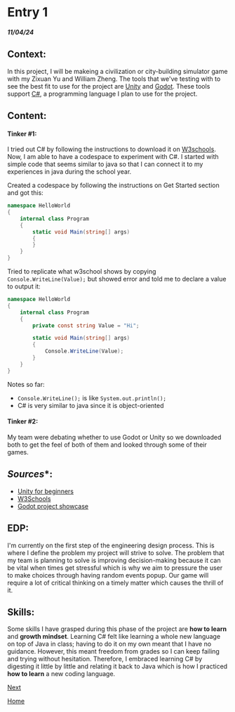 # Entry 1
##### 11/04/24

## **Context**:
In this project, I will be makeing a civilization or city-building simulator game with my Zixuan Yu and William Zheng. The tools that we've testing with to see the best fit to use for the project are [Unity](https://unity.com/) and [Godot](https://godotengine.org/). These tools support [C#](https://www.w3schools.com/cs/index.php), a programming language I plan to use for the project.             

## **Content**:

#### **Tinker #1**:

I tried out C# by following the instructions to download it on [W3schools](https://www.w3schools.com/cs/index.php). Now, I am able to have a codespace to experiment with C#. I started with simple code that seems similar to java so that I can connect it to my experiences in java during the school year.


Created a codespace by following the instructions on Get Started section and got this:
```C#
namespace HelloWorld
{
    internal class Program
    {
        static void Main(string[] args)
        {
        }
    }
}
```
Tried to replicate what w3school shows by copying `Console.WriteLine(Value);` but showed error and told me to declare a value to output it:
```C#
namespace HelloWorld
{
    internal class Program
    {
        private const string Value = "Hi";

        static void Main(string[] args)
        {
            Console.WriteLine(Value);
        }
    }
}
```
Notes so far:
* `Console.WriteLine();` is like `System.out.println();`
* C# is very similar to java since it is object-oriented

#### **Tinker #2**:
My team were debating whether to use Godot or Unity so we downloaded both to get the feel of both of them and looked through some of their games.


## *Sources**:

* [Unity for beginners](https://www.youtube.com/watch?v=XtQMytORBmM)
* [W3Schools](https://www.w3schools.com/cs/index.php)
* [Godot project showcase](https://godotengine.org/showcase/)

## **EDP**:

I'm currently on the first step of the engineering design process. This is where I define the problem my project will strive to solve. The problem that my team is planning to solve is improving decision-making because it can be vital when times get stressful which is why we aim to pressure the user to make choices through having random events popup. Our game will require a lot of critical thinking on a timely matter which causes the thrill of it. 

## **Skills**:

Some skills I have grasped during this phase of the project are **how to learn** and **growth mindset**. Learning C# felt like learning a whole new language on top of Java in class; having to do it on my own meant that I have no guidance. However, this meant freedom from grades so I can keep failing and trying without hesitation. Therefore, I embraced learning C# by digesting it little by little and relating it back to Java which is how I practiced **how to learn** a new coding language.

[Next](entry02.md)

[Home](../README.md)
